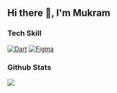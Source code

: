 ## Hi there 👋, I'm Mukram

### Tech Skill
<p>
  <a href="https://github.com/topics/dart"><img alt="Dart" src="https://img.shields.io/badge/Dart-0A66C2?style=flat&color=2BB1EE&logo=Dart&logoColor=white"></a>
  <a href="https://github.com/topics/figma"><img alt="Figma" src="https://img.shields.io/badge/Figma-23F24E1E?style=flat&color=09C47C&logo=Figma&logoColor=white"></a>
</p>  

### Github Stats

<img src="https://github-readme-stats.vercel.app/api?username=mmukramm&show_icons=true" />

<!--
**mmukramm/mmukramm** is a ✨ _special_ ✨ repository because its `README.md` (this file) appears on your GitHub profile.

Here are some ideas to get you started:

- 🔭 I’m currently working on ...
- 🌱 I’m currently learning ...
- 👯 I’m looking to collaborate on ...
- 🤔 I’m looking for help with ...
- 💬 Ask me about ...
- 📫 How to reach me: ...
- 😄 Pronouns: ...
- ⚡ Fun fact: ...
-->
